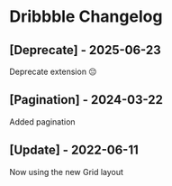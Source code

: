 # Dribbble Changelog

## [Deprecate] - 2025-06-23

Deprecate extension 😔

## [Pagination] - 2024-03-22

Added pagination

## [Update] - 2022-06-11

Now using the new Grid layout
